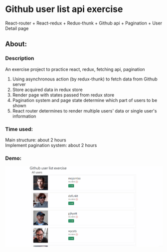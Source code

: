 # Github user list api exercise

React-router + React-redux + Redux-thunk + Github api + Pagination + User Detail page

## About:
### Description

An exercise project to practice react, redux, fetching api, pagination
1. Using asynchronous action (by redux-thunk) to fetch data from Github server
2. Store acquired data in redux store
3. Render page with states passed from redux store
4. Pagination system and page state determine which part of users to be shown
5. React router determines to render multiple users' data or single user's information
 

### Time used:
Main structure: about 2 hours  
Implement pagination system: about 2 hours

### Demo:
![image](https://github.com/DeltaLF/github_user_list_exercise/blob/main/github_user_list_exercise_demo.gif)

